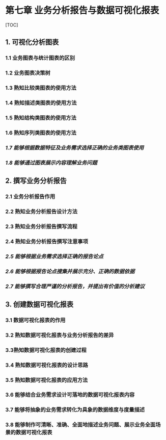# 第七章 业务分析报告与数据可视化报表

[TOC]

## 1. 可视化分析图表

### 1.1 业务图表与统计图表的区别

### **1.2 业务图表决策树**

### **1.3 熟知比较类图表的使用方法**

### **1.4 熟知描述类图表的使用方法**

### **1.5 熟知结构类图表的使用方法**

### **1.6 熟知序列类图表的使用方法**

### ***1.7 能够根据数据特征及业务需求选择正确的业务类图表使用***
### ***1.8 能够通过图表展示内容理解业务问题***



## 2. 撰写业务分析报告

### 2.1 业务分析报告作用

### **2.2 熟知业务分析报告设计方法**
### **2.3 熟知业务分析报告撰写流程**

### **2.4 熟知业务分析报告撰写注意事项**

### ***2.5 能够根据业务需求选择正确的报告论点***

### ***2.6 能够根据报告论点搜集并展示充分、正确的数据依据***

### ***2.7 能够撰写合理严谨的分析报告，并提出有价值的分析建议***

## 3. 创建数据可视化报表

### 3.1 数据可视化报表的作用

### 3.2 熟知数据可视化报表与业务分析报告的差异

### 3.3熟知数据可视化报表的创建过程

### 3.4 熟知数据可视化报表的设计思路

### 3.5 熟知数据可视化报表的应用方法

### 3.6 能够结合业务需求设计可落地的数据可视化报表内容
### 3.7 能够将抽象的业务需求转化为具象的数据维度与度量描述

### 3.8 能够制作可清晰、准确、全面地描述业务问题、展示业务全面场景的数据可视化报表

